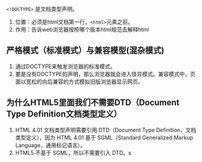`<!DOCTYPE>` 是文档类型声明。

1. 位置：必须是html文档第一行，`<html>`元素之前。
2. 作用：告诉web浏览器按照哪个版本html规范去解释html

## 严格模式（标准模式）与兼容模型(混杂模式)
1. 通过DOCTYPE来触发浏览器的标准模式。
2. 要是没有DOCTYPE的声明，那么浏览器就会进入怪异模式。兼容模式中，页面以宽松的向后兼容的方式模拟旧版浏览器显示网页。



## 为什么HTML5里面我们不需要DTD（Document Type Definition文档类型定义）
1. HTML 4.01 文档类型声明需要引用 DTD（Document Type Definition，文档类型定义），因为 HTML 4.01 基于 SGML（Standard Generalized Markup Language，通用标记语言）。
2. HTML5 不基于 SGML，所以不需要引入 DTD。s